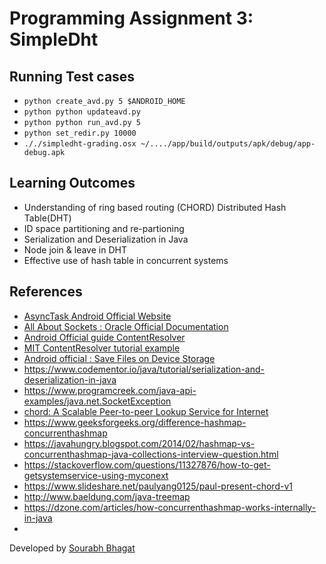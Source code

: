 # Programming Assignment 3: SimpleDht


## Running Test cases
* `python create_avd.py 5 $ANDROID_HOME`
* `python python updateavd.py`
* `python python run_avd.py 5`
* `python set_redir.py 10000`
* `././simpledht-grading.osx ~/..../app/build/outputs/apk/debug/app-debug.apk`



## Learning Outcomes
* Understanding of ring based routing (CHORD) Distributed Hash Table(DHT)
* ID space partitioning and re-partioning
* Serialization and Deserialization in Java
* Node join & leave in DHT
* Effective use of hash table in concurrent systems

## References
 * [AsyncTask Android Official Website](http://developer.android.com/reference/android/os/AsyncTask.html)
 * [All About Sockets : Oracle Official Documentation](https://docs.oracle.com/javase/tutorial/networking/sockets/clientServer.html)
 * [Android Official guide ContentResolver](https://developer.android.com/reference/android/content/ContentResolver.html)
 * [MIT ContentResolver tutorial example](https://stuff.mit.edu/afs/sipb/project/android/docs/guide/topics/providers/content-provider-basics.html)
 * [Android official : Save Files on Device Storage]( https://developer.android.com/training/data-storage/files.html#WriteInternalStorage)
 * https://www.codementor.io/java/tutorial/serialization-and-deserialization-in-java
 * https://www.programcreek.com/java-api-examples/java.net.SocketException
 * [chord: A Scalable Peer-to-peer Lookup Service for Internet](https://pdos.csail.mit.edu/papers/chord:sigcomm01/chord_sigcomm.pdf)
 * https://www.geeksforgeeks.org/difference-hashmap-concurrenthashmap
 * https://javahungry.blogspot.com/2014/02/hashmap-vs-concurrenthashmap-java-collections-interview-question.html
 * https://stackoverflow.com/questions/11327876/how-to-get-getsystemservice-using-myconext
 * https://www.slideshare.net/paulyang0125/paul-present-chord-v1
 * http://www.baeldung.com/java-treemap
 * https://dzone.com/articles/how-concurrenthashmap-works-internally-in-java
 *
Developed by [Sourabh Bhagat](https://github.com/sourabh3b)
